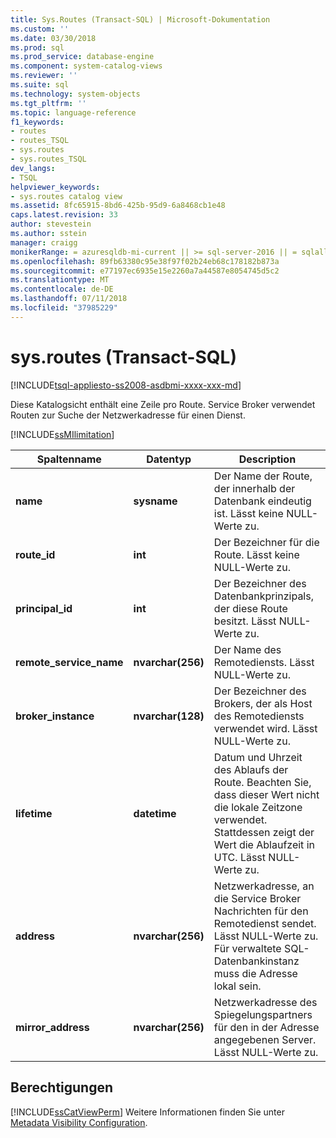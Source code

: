 ```yaml
---
title: Sys.Routes (Transact-SQL) | Microsoft-Dokumentation
ms.custom: ''
ms.date: 03/30/2018
ms.prod: sql
ms.prod_service: database-engine
ms.component: system-catalog-views
ms.reviewer: ''
ms.suite: sql
ms.technology: system-objects
ms.tgt_pltfrm: ''
ms.topic: language-reference
f1_keywords:
- routes
- routes_TSQL
- sys.routes
- sys.routes_TSQL
dev_langs:
- TSQL
helpviewer_keywords:
- sys.routes catalog view
ms.assetid: 8fc65915-8bd6-425b-95d9-6a8468cb1e48
caps.latest.revision: 33
author: stevestein
ms.author: sstein
manager: craigg
monikerRange: = azuresqldb-mi-current || >= sql-server-2016 || = sqlallproducts-allversions
ms.openlocfilehash: 89fb63380c95e38f97f02b24eb68c178182b873a
ms.sourcegitcommit: e77197ec6935e15e2260a7a44587e8054745d5c2
ms.translationtype: MT
ms.contentlocale: de-DE
ms.lasthandoff: 07/11/2018
ms.locfileid: "37985229"
---
```

# <a name="sysroutes-transact-sql"></a>sys.routes (Transact-SQL)
[!INCLUDE[tsql-appliesto-ss2008-asdbmi-xxxx-xxx-md](../../includes/tsql-appliesto-ss2008-asdbmi-xxxx-xxx-md.md)]

  Diese Katalogsicht enthält eine Zeile pro Route. Service Broker verwendet Routen zur Suche der Netzwerkadresse für einen Dienst.   

[!INCLUDE[ssMIlimitation](../../includes/sql-db-mi-limitation.md)]
  
|Spaltenname|Datentyp|Description|  
|-----------------|---------------|-----------------|  
|**name**|**sysname**|Der Name der Route, der innerhalb der Datenbank eindeutig ist. Lässt keine NULL-Werte zu.|  
|**route_id**|**int**|Der Bezeichner für die Route. Lässt keine NULL-Werte zu.|  
|**principal_id**|**int**|Der Bezeichner des Datenbankprinzipals, der diese Route besitzt. Lässt NULL-Werte zu.|  
|**remote_service_name**|**nvarchar(256)**|Der Name des Remotediensts. Lässt NULL-Werte zu.|  
|**broker_instance**|**nvarchar(128)**|Der Bezeichner des Brokers, der als Host des Remotediensts verwendet wird. Lässt NULL-Werte zu.|  
|**lifetime**|**datetime**|Datum und Uhrzeit des Ablaufs der Route. Beachten Sie, dass dieser Wert nicht die lokale Zeitzone verwendet. Stattdessen zeigt der Wert die Ablaufzeit in UTC. Lässt NULL-Werte zu.|  
|**address**|**nvarchar(256)**|Netzwerkadresse, an die Service Broker Nachrichten für den Remotedienst sendet. Lässt NULL-Werte zu. Für verwaltete SQL-Datenbankinstanz muss die Adresse lokal sein.|  
|**mirror_address**|**nvarchar(256)**|Netzwerkadresse des Spiegelungspartners für den in der Adresse angegebenen Server. Lässt NULL-Werte zu.|  
  
## <a name="permissions"></a>Berechtigungen  
 [!INCLUDE[ssCatViewPerm](../../includes/sscatviewperm-md.md)] Weitere Informationen finden Sie unter [Metadata Visibility Configuration](../../relational-databases/security/metadata-visibility-configuration.md).  
  
  
